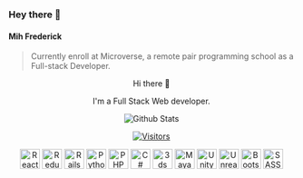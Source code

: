 ### Hey there 👋

#### Mih Frederick
> Currently enroll at Microverse,  a remote pair programming school as a Full-stack Developer.



<div align="center">
  <p>Hi there 👋</p>
  <p>I'm a Full Stack Web developer.</p>

  ![Github Stats](https://github-readme-stats.vercel.app/api?username=FrederickMih&count_private=true&show_icons=true&theme=light)
  
  [![Visitors](https://visitor-badge.glitch.me/badge?page_id=page.id)]()

  <div>
    <img title="React" height=35 src="https://cdn.worldvectorlogo.com/logos/react.svg" />
    <img title="Redux" height=35 src="https://cdn.worldvectorlogo.com/logos/redux.svg" />
    <img title="Rails" height=35 src="https://cdn.worldvectorlogo.com/logos/rails.svg" />
    <img title="Python" height=35 src="https://cdn.worldvectorlogo.com/logos/python-5.svg" />
    <img title="PHP" height=35 src="https://cdn.worldvectorlogo.com/logos/php-1.svg" />
    <img title="C#" height=35 src="https://cdn.worldvectorlogo.com/logos/c--4.svg" />
    <img title="3ds Max" height=35 src="https://cdn.worldvectorlogo.com/logos/3ds-max-2.svg" />
    <img title="Maya" height=35 src="https://cdn.worldvectorlogo.com/logos/maya-2017.svg" />
    <img title="Unity 3d" height=35 src="https://cdn.worldvectorlogo.com/logos/unity-technologies-logo.svg" />
    <img title="Unreal engine" height=35 src="https://cdn.worldvectorlogo.com/logos/unreal-1.svg" />
    <img title="Bootstrap" height=35 src="https://cdn.worldvectorlogo.com/logos/bootstrap-4.svg" />
    <img title="SASS" height=35 src="https://cdn.worldvectorlogo.com/logos/node-sass.svg" />
  </div>
    
</div>

